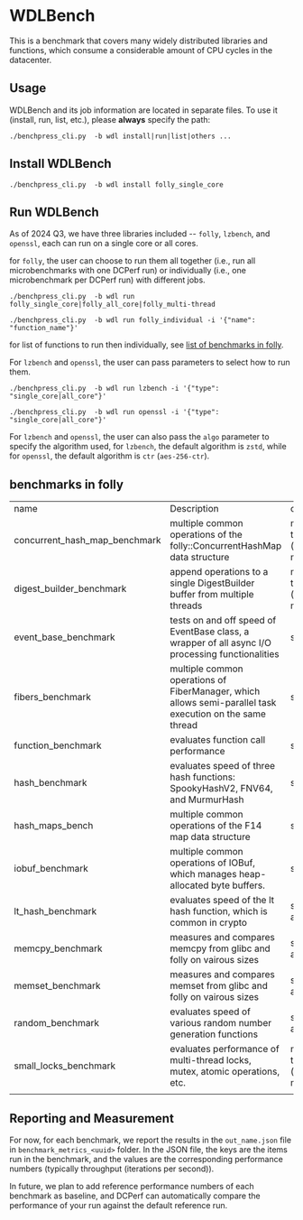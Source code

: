 <!--
Copyright (c) Meta Platforms, Inc. and affiliates.

This source code is licensed under the MIT license found in the
LICENSE file in the root directory of this source tree.
-->
# WDLBench

This is a benchmark that covers many widely distributed libraries and functions, which consume a considerable amount of CPU cycles in the datacenter.



## Usage
WDLBench and its job information are located in separate files. To use it (install, run, list, etc.), please **always** specify the path:
```
./benchpress_cli.py  -b wdl install|run|list|others ...
```


## Install WDLBench

```
./benchpress_cli.py  -b wdl install folly_single_core
```

## Run WDLBench
As of 2024 Q3, we have three libraries included -- `folly`, `lzbench`, and `openssl`,
each can run on a single core or all cores.

for `folly`, the user can choose to run them all together (i.e., run all microbenchmarks with one DCPerf run) or individually (i.e., one microbenchmark per DCPerf run) with different jobs.
```
./benchpress_cli.py  -b wdl run folly_single_core|folly_all_core|folly_multi-thread

./benchpress_cli.py  -b wdl run folly_individual -i '{"name": "function_name"}'
```
for list of functions to run then individually, see [list of benchmarks in folly](#list-of-benchmarks-in-folly).

For `lzbench` and `openssl`, the user can pass parameters to select how to run them.
```
./benchpress_cli.py  -b wdl run lzbench -i '{"type": "single_core|all_core"}'

./benchpress_cli.py  -b wdl run openssl -i '{"type": "single_core|all_core"}'
```
For `lzbench` and `openssl`, the user can also pass the `algo` parameter to specify the algorithm used, for `lzbench`, the default algorithm is `zstd`, while for `openssl`, the default algorithm is `ctr` (`aes-256-ctr`).

## benchmarks in folly

<table>
  <tr>
   <td>name </td>
   <td>Description</td>
   <td>catagories</td>
  </tr>
  <tr>
   <td>concurrent_hash_map_benchmark</td>
   <td>multiple common operations of the folly::ConcurrentHashMap data structure</td>
   <td>multi-thread (locks, mutex, etc.)</td>
  </tr>
  <tr>
   <td>digest_builder_benchmark </td>
   <td>append operations to a single DigestBuilder buffer from multiple threads</td>
   <td>multi-thread (locks, mutex, etc.)</td>
  </tr>
  <tr>
   <td> event_base_benchmark</td>
   <td>tests on and off speed of EventBase class, a wrapper of all async I/O processing functionalities </td>
   <td>single_core</td>
  </tr>
  <tr>
   <td>fibers_benchmark </td>
   <td> multiple common operations of FiberManager, which allows semi-parallel task execution on the same thread</td>
   <td>single_core</td>
  </tr>
  <tr>
   <td>function_benchmark </td>
   <td>evaluates function call performance</td>
   <td>single_core</td>
  </tr>
  <tr>
   <td>hash_benchmark </td>
   <td>evaluates speed of three hash functions: SpookyHashV2, FNV64, and MurmurHash</td>
   <td>single_core</td>
  </tr>
  <tr>
   <td>hash_maps_bench </td>
   <td>multiple common operations of the F14 map data structure</td>
   <td>single_core</td>
  </tr>
  <tr>
   <td>iobuf_benchmark </td>
   <td>multiple common operations of IOBuf, which manages heap-allocated byte buffers.</td>
   <td>single_core</td>
  </tr>
  <tr>
   <td>lt_hash_benchmark</td>
   <td>evaluates speed of the lt hash function, which is common in crypto</td>
   <td>single_core, all_core</td>
  </tr>
  <tr>
   <td>memcpy_benchmark </td>
   <td>measures and compares memcpy from glibc and folly on vairous sizes </td>
   <td>single_core, all_core</td>
  </tr>
  <tr>
   <td>memset_benchmark </td>
   <td>measures and compares memset from glibc and folly on vairous sizes </td>
   <td>single_core, all_core</td>
  </tr>
  <tr>
   <td>random_benchmark </td>
   <td>evaluates speed of various random number generation functions </td>
   <td>single_core, all_core</td>
  </tr>
  <tr>
   <td>small_locks_benchmark </td>
   <td>evaluates performance of multi-thread locks, mutex, atomic operations, etc. </td>
   <td>multi-thread (locks, mutex, etc.)</td>
  </tr>
  <tr>
   <td> </td>
   <td> </td>
   <td></td>
  </tr>
</table>



## Reporting and Measurement
For now, for each benchmark, we report the results in the `out_name.json` file in `benchmark_metrics_<uuid>` folder. In the JSON file,
the keys are the items run in the benchmark, and the values are the corresponding performance
numbers (typically throughput (iterations per second)).

In future, we plan to add reference performance numbers of each benchmark as baseline, and DCPerf
can automatically compare the performance of your run against the default reference run.
